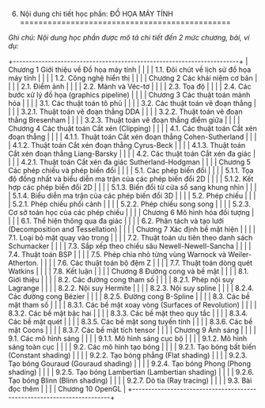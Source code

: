 6. Nội dung chi tiết học phần: ĐỒ HỌA MÁY TÍNH
==============================================

*Ghi chú: Nội dung học phần được mô tả chi tiết đến 2 mức chương, bài,
ví dụ:*

+-----------------------------------------------------------------------+
| Chương 1 Giới thiệu về Đồ họa máy tính                                |
|                                                                       |
| 1.1. Đôi chút về lịch sử đồ họa máy tính                              |
|                                                                       |
| 1.2. Công nghệ hiển thị                                               |
|                                                                       |
| Chương 2 Các khái niệm cơ bản                                         |
|                                                                       |
| 2.1. Điểm ảnh                                                         |
|                                                                       |
| 2.2. Mành và Véc-tơ                                                   |
|                                                                       |
| 2.3. Tọa độ                                                           |
|                                                                       |
| 2.4. Các bước xử lý đồ họa (graphics pipeline)                        |
|                                                                       |
| Chương 3 Các thuật toán mành hóa                                      |
|                                                                       |
| 3.1. Các thuật toán tô phủ                                            |
|                                                                       |
| 3.2. Các thuật toán vẽ đoạn thẳng                                     |
|                                                                       |
| 3.2.1. Thuật toán vẽ đoạn thẳng DDA                                   |
|                                                                       |
| 3.2.2. Thuật toán vẽ đoạn thẳng Bresenham                             |
|                                                                       |
| 3.2.3. Thuật toán vẽ đoạn thẳng điểm giữa                             |
|                                                                       |
| Chương 4 Các thuật toán Cắt xén (Clipping)                            |
|                                                                       |
| 4.1. Các thuật toán Cắt xén đoạn thẳng                                |
|                                                                       |
| 4.1.1. Thuật toán Cắt xén đoạn thẳng Cohen-Sutherland                 |
|                                                                       |
| 4.1.2. Thuật toán Cắt xén đoạn thẳng Cyrus-Beck                       |
|                                                                       |
| 4.1.3. Thuật toán Cắt xén đoạn thẳng Liang-Barsky                     |
|                                                                       |
| 4.2. Các thuật toán Cắt xén đa giác                                   |
|                                                                       |
| 4.2.1. Thuật toán Cắt xén đa giác Sutherland-Hodgman                  |
|                                                                       |
| Chương 5 Các phép chiếu và phép biến đổi                              |
|                                                                       |
| 5.1. Các phép biến đổi                                                |
|                                                                       |
| 5.1.1. Tọa độ đồng nhất và biểu diễn ma trận của các phép biến đổi 2D |
|                                                                       |
| 5.1.2. Kết hợp các phép biến đổi 2D                                   |
|                                                                       |
| 5.1.3. Biến đổi từ cửa sổ sang khung nhìn                             |
|                                                                       |
| 5.1.4. Biểu diễn ma trận của các phép biến đổi 3D                     |
|                                                                       |
| 5.2. Phép chiếu                                                       |
|                                                                       |
| 5.2.1. Phép chiếu phối cảnh                                           |
|                                                                       |
| 5.2.2. Phép chiếu song song                                           |
|                                                                       |
| 5.2.3. Cơ sở toán học của các phép chiếu                              |
|                                                                       |
| Chương 6 Mô hình hóa đối tượng                                        |
|                                                                       |
| 6.1. Thể hiện thông qua đa giác                                       |
|                                                                       |
| 6.2. Phân tách và tạo lưới (Decomposition and Tessellation)           |
|                                                                       |
| Chương 7 Xác định bề mặt hiện                                         |
|                                                                       |
| 7.1. Loại bỏ mặt quay vào trong                                       |
|                                                                       |
| 7.2. Thuật toán ưu tiên theo danh sách Schumacker                     |
|                                                                       |
| 7.3. Sắp xếp theo chiều sâu Newell-Newell-Sancha                      |
|                                                                       |
| 7.4. Thuật toán BSP                                                   |
|                                                                       |
| 7.5. Phép chia nhỏ từng vùng Warnock và Weiler-Atherton.              |
|                                                                       |
| 7.6. Các thuật toán bộ đệm Z                                          |
|                                                                       |
| 7.7. Thuật toán dòng quét Watkins                                     |
|                                                                       |
| 7.8. Kết luận                                                         |
|                                                                       |
| Chương 8 Đường cong và bề mặt                                         |
|                                                                       |
| 8.1. Giới thiệu                                                       |
|                                                                       |
| 8.2. Các đường cong tham số                                           |
|                                                                       |
| 8.2.1. Phép nội suy Lagrange                                          |
|                                                                       |
| 8.2.2. Nội suy Hermite                                                |
|                                                                       |
| 8.2.3. Nội suy spline                                                 |
|                                                                       |
| 8.2.4. Các đường cong Bézier                                          |
|                                                                       |
| 8.2.5. Đường cong B-Spline                                            |
|                                                                       |
| 8.3. Các bề mặt tham số                                               |
|                                                                       |
| 8.3.1. Các bề mặt xoay vòng (Surfaces of Revolution)                  |
|                                                                       |
| 8.3.2. Các bề mặt bậc hai                                             |
|                                                                       |
| 8.3.3. Các bề mặt theo quy tắc                                        |
|                                                                       |
| 8.3.4. Các bề mặt quét                                                |
|                                                                       |
| 8.3.5. Các bề mặt song tuyến tính                                     |
|                                                                       |
| 8.3.6. Các bề mặt Coons                                               |
|                                                                       |
| 8.3.7. Các bề mặt tích tensor                                         |
|                                                                       |
| Chương 9 Ánh sáng                                                     |
|                                                                       |
| 9.1. Các mô hình sáng                                                 |
|                                                                       |
| 9.1.1. Mô hình sáng cục bộ                                            |
|                                                                       |
| 9.1.2. Mô hình sáng toàn cục                                          |
|                                                                       |
| 9.2. Các mô hình tạo bóng                                             |
|                                                                       |
| 9.2.1. Tạo bóng bất biến (Constant shading)                           |
|                                                                       |
| 9.2.2. Tạo bóng phẳng (Flat shading)                                  |
|                                                                       |
| 9.2.3. Tạo bóng Gouraud (Gouraud shading)                             |
|                                                                       |
| 9.2.4. Tạo bóng Phong (Phong shading)                                 |
|                                                                       |
| 9.2.5. Tạo bóng Lambertian (Lambertian shading)                       |
|                                                                       |
| 9.2.6. Tạo bóng Blinn (Blinn shading)                                 |
|                                                                       |
| 9.2.7. Dò tia (Ray tracing)                                           |
|                                                                       |
| 9.3. Bài đọc thêm                                                     |
|                                                                       |
| Chương 10 OpenGL                                                      |
+-----------------------------------------------------------------------+


